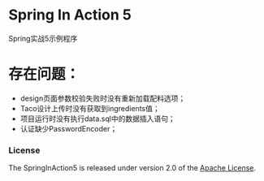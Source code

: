 # Spring In Action 5
Spring实战5示例程序

# 存在问题：
* design页面参数校验失败时没有重新加载配料选项；
* Taco设计上传时没有获取到ingredients值；
* 项目运行时没有执行data.sql中的数据插入语句；
* 认证缺少PasswordEncoder；


### License
The SpringInAction5 is released under version 2.0 of the [Apache License][].

[Apache License]: http://www.apache.org/licenses/LICENSE-2.0